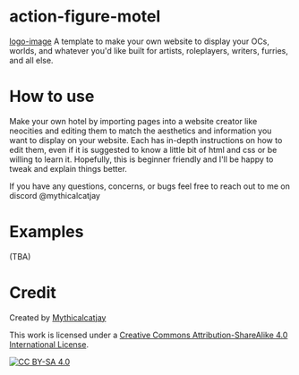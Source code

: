# action-figure-motel
[logo-image]
A template to make your own website to display your OCs, worlds, and whatever you'd like built for artists, roleplayers, writers, furries, and all else. 

# How to use
Make your own hotel by importing pages into a website creator like neocities and editing them to match the aesthetics and information you want to display on your website. Each has in-depth instructions on how to edit them, even if it is suggested to know a little bit of html and css or be willing to learn it. Hopefully, this is beginner friendly and I'll be happy to tweak and explain things better. 

If you have any questions, concerns, or bugs feel free to reach out to me on discord @mythicalcatjay

# Examples
(TBA)

# Credit

Created by [Mythicalcatjay][mythicalcatjay]

This work is licensed under a
[Creative Commons Attribution-ShareAlike 4.0 International License][cc-by-sa].

[![CC BY-SA 4.0][cc-by-sa-image]][cc-by-sa]

[mythicalcatjay]: https://mythicalcatjay.neocities.org/
[cc-by-sa]: http://creativecommons.org/licenses/by-sa/4.0/
[cc-by-sa-image]: https://licensebuttons.net/l/by-sa/4.0/88x31.png
[logo-image]:https://mythicalcatjay.neocities.org/logo.png

